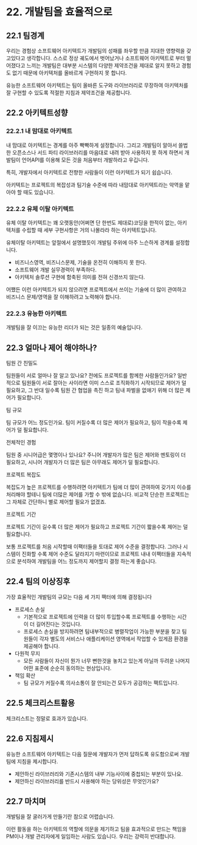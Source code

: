# 22. 개발팀을 효율적으로

## 22.1 팀경계

우리는 경험상 소프트웨어 아키텍트가 개발팀의 성패를 좌우할 만큼 지대한 영향력을 갖고있다고 생각합니다. 스스로 정상 궤도에서 벗어났거나 소프트웨어 아키텍트로 부터 멀어졌다고 느끼는 개발팀은 대부분 시스템의 다양한 제약조건을 제대로 알지 못하고 경험도 없기 때문에 아키텍처를 올바르게 구현하지 못 합니다.

유능한 소프트웨어 아키텍트는 팀이 올바른 도구와 라이브러리로 무장하여 아키텍처를 잘 구현할 수 있도록 적절한 지침과 제약조건을 제공합니다.

## 22.2 아키텍트성향

### 22.2.1 내 맘대로 아키텍트

내 맘대로 아키텍트는 경계를 아주 빡빡하게 설정합니다. 그리고 개발팀이 알아서 쓸법한 오픈소스나 서드 파티 라이브러리를 마음대로 내려 받아 사용하지 못 하게 하면서 개발팀이 언어API를 이용해 모든 것을 처음부터 개발하라고 우깁니다. 

특히, 개발자에서 아키텍트로 전향한 사람들이 이런 아키텍트가 되기 쉽습니다. 

아키텍트는 프로젝트의 복잡성과 팀기술 수준에 따라 내맘대로 아키텍트라는 악역을 맡아야 할 때도 있습니다.

### 22.2.2 유체 이탈 아키텍트

유체 이탈 아키텍트는 꽤 오랫동안(어쩌면 단 한번도 제대로)코딩을 한적이 없는, 아키텍처를 수립할 때 세부 구현사항은 거의 나몰라라 하는 아키텍트입니다.

유체이탈 아키텍트는 앞절에서 설명했듯이 개발팀 주위에 아주 느슨하게 경계를 설정합니다. 

- 비즈니스영역, 비즈니스문제, 기술을 온전히 이해하지 못 한다.
- 소프트웨어 개발 실무경력이 부족하다.
- 아키텍처 솔루션 구현에 함축된 의미를 전혀 신경쓰지 않는다.

어쨌든 이런 아키텍트가 되지 않으려면 프로젝트에서 쓰이는 기술에 더 많이 관여하고 비즈니스 문제/영역을 잘 이해하려고 노력해야 합니다.

### 22.2.3 유능한 아키텍트

개발팀을 잘 이끄는 유능한 리더가 되는 것은 일종의 예술입니다.

## 22.3 얼마나 제어 해야하나?

팀원 간 친밀도

팀원들이 서로 얼마나 잘 알고 있나요? 전에도 프로젝트를 함께한 사람들인가요? 일반적으로 팀원들이 서로 잘아는 사이라면 이미 스스로 조직화하기 시작되므로 제어가 덜 필요하고, 그 반대 일수록 팀원 간 협업을 촉진 하고 팀내 파벌을 없애기 위해 더 많은 제어가 필요합니다.

팀 규모

팀 규모가 어느 정도인가요. 팀이 커질수록 더 많은 제어가 필요하고, 팀이 작을수록 제어가 덜 필요합니다. 

전체적인 경험

팀원 중 시니어급은 몇명이나 있나요? 주니어 개발자가 많은 팀은 제어와 멘토링이 더 필요하고, 시니어 개발자가 더 많은 팀은 아무래도 제어가 덜 필요합니다.

프로젝트 복잡도

복잡도가 높은 프로젝트를 수행하려면 아키텍트가 팀에 더 많이 관여하여 갖가지 이슈를 처리해야 할테니 팀에 더많은 제어를 가할 수 밖에 없습니다. 비교적 단순한 프로젝트는 그 자체로 간단하니 별로 제어할 필요가 없겠죠.

프로젝트 기간

프로젝트 기간이 길수록 더 많은 제어가 필요하고 프로젝트 기간이 짧을수록 제어는 덜 필요합니다.

보통 프로젝트를 처음 시작할때 이팩터들을 토대로 제어 수준을 결정합니다. 그러나 시스템이 진화할 수록 제어 수준도 달라지기 마련이므로 프로젝트 내내 이팩터들을 지속적으로 분석하여 개발팀을 어느 정도까지 제어할지 결정 하는게 좋습니다.

## 22.4 팀의 이상징후

가장 효율적인 개발팀의 규모는 다음 세 가지 팩터에 의해 결정됩니다

- 프로세스 손실
    - 기본적으로 프로젝트에 인력을 더 많이 투입할수록 프로젝트를 수행하는 시간이 더 길어진다는 것입니다.
    - 프로세스 손실을 방지하려면 팀내부적으로 병렬작업이 가능한 부분을 찾고 팀원들이 각자 별도의 서비스나 애플리케이션 영역에서 작업할 수 있게끔 환경을 제공해야 합니다.
- 다원적 무지
    - 모든 사람들이 자신이 뭔가 너무 뻔한것을 놓치고 있는게 아닐까 두려운 나머지 어떤 표준에 순순히 동의하는 현상입니다.
- 책임 확산
    - 팀 규모가 커질수록 의사소통이 잘 안되는건 모두가 공감하는 팩트입니다.

## 22.5 체크리스트활용

체크리스트는 정말로 효과가 있습니다.

## 22.6 지침제시

유능한 소프트웨어 아키텍트는 다음 질문에 개발자가 먼저 답하도록 유도함으로써 개발팀에 지침을 제시합니다.

- 제안하신 라이브러리와 기존시스템의 내부 기능사이에 중첩되는 부분이 있나요.
- 제안하신 라이브러리를 반드시 사용해야 하는 당위성은 무엇인가요?

## 22.7 마치며

개발팀을 잘 굴러가게 만들기란 참으로 어렵습니다. 

이런 활동을 하는 아키텍트의 역할에 의문을 제기하고 팀을 효과적으로 만드는 책임을 PM이나 개발 관리자에게 일임하는 사람도 있습니다. 우리는 강력히 반대합니다.
